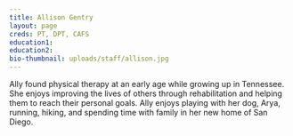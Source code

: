```yaml
---
title: Allison Gentry
layout: page
creds: PT, DPT, CAFS
education1: 
education2: 
bio-thumbnail: uploads/staff/allison.jpg
---
```


Ally found physical therapy at an early age while growing up in Tennessee. She enjoys improving the lives of others through rehabilitation and helping them to reach their personal goals. Ally enjoys playing with her dog, Arya, running, hiking, and spending time with family in her new home of San Diego.

